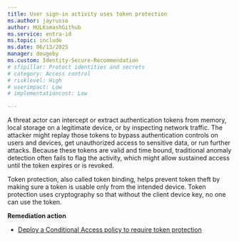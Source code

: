```yaml
---
title: User sign-in activity uses token protection
ms.author: jayrusso
author: HULKsmashGithub
ms.service: entra-id
ms.topic: include
ms.date: 06/13/2025
manager: dougeby
ms.custom: Identity-Secure-Recommendation
# sfipillar: Protect identities and secrets
# category: Access control
# risklevel: High
# userimpact: Low
# implementationcost: Low

---
```

A threat actor can intercept or extract authentication tokens from memory, local storage on a legitimate device, or by inspecting network traffic. The attacker might replay those tokens to bypass authentication controls on users and devices, get unauthorized access to sensitive data, or run further attacks. Because these tokens are valid and time bound, traditional anomaly detection often fails to flag the activity, which might allow sustained access until the token expires or is revoked.

Token protection, also called token binding, helps prevent token theft by making sure a token is usable only from the intended device. Token protection uses cryptography so that without the client device key, no one can use the token.

**Remediation action**

- [Deploy a Conditional Access policy to require token protection](../../identity/conditional-access/concept-token-protection.md)
